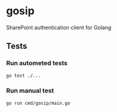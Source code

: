 # gosip
SharePoint authentication client for Golang

## Tests

### Run autometed tests

```bash
go test ./...
```

### Run manual test

```bash
go run cmd/gosip/main.go
```